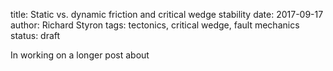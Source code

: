 title: Static vs. dynamic friction and critical wedge stability
date: 2017-09-17
author: Richard Styron
tags: tectonics, critical wedge, fault mechanics
status: draft


In working on a longer post about 
